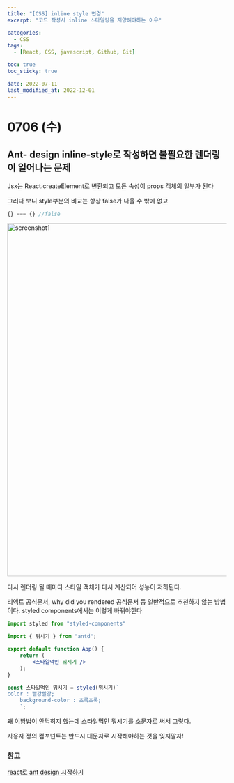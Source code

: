 ```yaml
---
title: "[CSS] inline style 변경"
excerpt: "코드 작성시 inline 스타일링을 지양해야하는 이유"

categories:
  - CSS
tags:
  - [React, CSS, javascript, Github, Git]

toc: true
toc_sticky: true

date: 2022-07-11
last_modified_at: 2022-12-01
---
```


# 0706 (수)

## Ant- design inline-style로 작성하면 불필요한 렌더링이 일어나는 문제

Jsx는 React.createElement로 변환되고 모든 속성이 props 객체의 일부가 된다

그러다 보니 style부분의 비교는 항상 false가 나올 수 밖에 없고

```jsx
{} === {} //false
```

<img width="811" alt="screenshot1" src="https://user-images.githubusercontent.com/85756211/205005035-af29179e-b086-4b4a-9670-0c70d2718b08.png">

다시 렌더링 될 때마다 스타일 객체가 다시 계산되어 성능이 저하된다.

리액트 공식문서, why did you rendered 공식문서 등 일반적으로 추천하지 않는 방법이다.
styled components에서는 이렇게 바꿔야한다

```jsx
import styled from "styled-components"

import { 뭐시기 } from "antd";

export default function App() {
	return (
    	<스타일먹인 뭐시기 />
    );
}

const 스타일먹인 뭐시기 = styled(뭐시기)`
color : 빨강빨강;
    background-color : 초록초록;
	`;
```

왜 이방법이 안먹히지 했는데 스타일먹인 뭐시기를 소문자로 써서 그렇다.

사용자 정의 컴포넌트는 반드시 대문자로 시작해야하는 것을 잊지말자!

### 참고

[react로 ant design 시작하기](https://studioplug.tistory.com/375)
